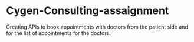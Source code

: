 # Cygen-Consulting-assaignment

Creating APIs to book appointments with doctors from the patient side and for the list of appointments for the doctors.
